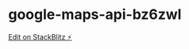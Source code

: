 # google-maps-api-bz6zwl

[Edit on StackBlitz ⚡️](https://stackblitz.com/edit/google-maps-api-bz6zwl)